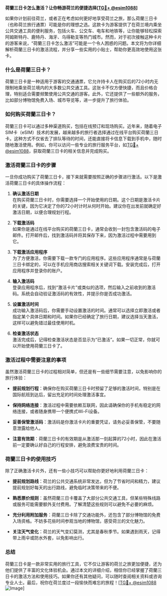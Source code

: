**荷蘭三日卡怎么激活？让你畅游荷兰的便捷选择[[TG💪+ @esim1088](https://t.me/s/esim1088)]**

如果你计划前往荷兰，或者正在考虑如何更好地享受荷兰之旅，那么荷蘭三日卡（也称荷兰旅行通票）可能是你的理想之选。这款卡为游客提供了在荷兰境内乘坐公共交通工具的便利服务，包括火车、公交车、电车和地铁等，让你能够轻松探索阿姆斯特丹、鹿特丹、海牙、乌得勒支等热门城市。然而，对于初次接触这种卡片的游客来说，“荷蘭三日卡怎么激活”可能是一个令人困惑的问题。本文将为你详细解析荷蘭三日卡的激活流程，并分享一些实用的小贴士，帮助你更高效地使用这张卡。

### 什么是荷蘭三日卡？

荷蘭三日卡是一种适用于游客的交通通票，它允许持卡人在购买后的72小时内无限制地乘坐荷兰境内的大多数公共交通工具。这张卡不仅方便快捷，而且价格合理，特别适合需要频繁使用公共交通的游客。此外，它还提供了一些额外的服务，比如部分博物馆免费入场、城市导览等，进一步提升了旅行体验。

### 如何购买荷蘭三日卡？

荷蘭三日卡可以通过多种渠道购买，包括在线预订和现场购买。近年来，随着电子SIM卡（eSIM）技术的发展，越来越多的旅行者选择通过在线平台购买荷蘭三日卡。这种方式不仅省去了排队等待的时间，还能直接将卡信息下载到手机中，随时随地激活使用。例如，你可以访问一些专业的旅行服务平台，如[TG💪+ @esim1088](https://t.me/s/esim1088)，获取荷蘭三日卡的相关信息并完成购买。

### 激活荷蘭三日卡的步骤

一旦你成功购买了荷蘭三日卡，接下来就需要按照正确的步骤进行激活。以下是激活荷蘭三日卡的具体操作流程：

1. **确认激活日期**  
   在购买荷蘭三日卡时，你需要选择一个开始使用的日期。这个日期是激活卡片的关键，因为它决定了你的72小时计时从何时开始。建议你在出发前就确定好激活日期，以便合理规划行程。

2. **下载激活码**  
   如果你是通过在线平台购买的荷蘭三日卡，通常会收到一封包含激活码的电子邮件。打开邮件后，找到激活码并将其保存下来，因为激活过程中需要用到它。

3. **下载激活应用程序**  
   为了方便激活，你需要下载一款专门的应用程序。这些应用程序通常是与荷蘭三日卡绑定的，可以在手机应用商店搜索相关关键词下载。安装完成后，打开应用程序并登录你的账户。

4. **输入激活码**  
   登录应用程序后，找到“激活卡片”或类似的选项，然后输入之前收到的激活码。系统会自动验证激活码的有效性，并提示你是否成功激活。

5. **设置激活时间**  
   成功输入激活码后，你需要手动设置激活的时间。通常可以选择立即激活或者指定某个具体日期和时间。如果你已经确定了旅行日期，建议选择当天激活，这样可以避免错过最佳使用时机。

6. **检查激活状态**  
   激活完成后，记得检查激活状态是否显示为“已激活”。如果一切正常，你就可以开始使用荷蘭三日卡了。

### 激活过程中需要注意的事项

虽然激活荷蘭三日卡的过程相对简单，但还是有一些细节需要注意，以免影响你的旅行体验：

- **提前规划行程**：确保你在购买荷蘭三日卡时预留了足够的激活时间，特别是在国际航班到达后，留出充足的时间处理激活事宜。
  
- **保持网络连接**：激活过程中需要依赖互联网，因此请确保你的手机有稳定的网络连接，或者随身携带一个便携式Wi-Fi设备。

- **妥善保管激活码**：激活码是你激活卡片的重要凭证，请务必妥善保管，不要随意泄露给他人。

- **注意有效期**：荷蘭三日卡的有效期是从激活那一刻起算的72小时，因此在激活前一定要确认好自己的行程安排，避免浪费宝贵的时间。

### 荷蘭三日卡的使用技巧

除了正确激活卡片外，还有一些小技巧可以帮助你更好地利用荷蘭三日卡：

- **提前规划路线**：荷兰的公共交通系统非常发达，但为了节省时间和精力，建议提前规划好每天的出行路线，避免临时决策带来的不便。

- **熟悉票价规则**：虽然荷蘭三日卡覆盖了大部分公共交通工具，但某些特殊线路或服务可能需要额外支付费用。了解清楚这些规则可以避免不必要的麻烦。

- **充分利用附加服务**：荷蘭三日卡除了交通功能外，还包含了部分博物馆的免费入场资格。不妨多花些时间参观当地的博物馆，感受荷兰的文化魅力。

- **关注天气变化**：荷兰的天气变幻莫测，尤其是春秋季节。如果遇到雨天，记得带上雨伞或防水外套，以免影响出行。

### 总结

荷蘭三日卡是一款非常实用的旅行工具，它不仅让游客的荷兰之旅更加便捷，还为他们提供了丰富的文化体验机会。通过本文的详细介绍，相信你已经掌握了荷蘭三日卡的激活方法和使用技巧。如果你还有其他疑问，可以随时查阅相关资料或咨询专业人士。最后，祝你在荷兰度过一段愉快而难忘的旅程！[[TG💪+ @esim1088](https://t.me/s/esim1088) ![Image](https://i.postimg.cc/4NQfJmqS/Snipaste-2025-05-13-00-14-12.png)]